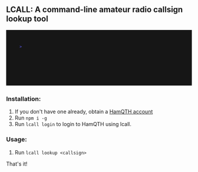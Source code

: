 ## LCALL: A command-line amateur radio callsign lookup tool

![Tux, the Linux mascot](demo.gif)


### Installation:

1. If you don't have one already, obtain a [HamQTH account](https://www.hamqth.com/register.php)
2. Run `npm i -g`
3. Run `lcall login` to login to HamQTH using lcall.

### Usage:

1. Run `lcall lookup <callsign>`

That's it!
